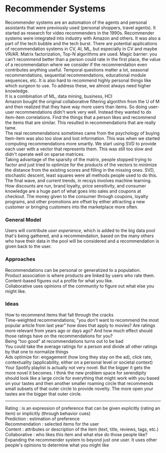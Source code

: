 # Recommender Systems
Recommender systems are an automation of the agents and personal assistants that were previously used (personal shoppers, travel agents). It started as research for video recommenders in the 1990s. Recommender systems were integrated into industry with Amazon and others. It was also a part of the tech bubble and the tech burst. There are potential applications of recommendation systems in CV, AI, ML, but especially in CV and maybe VR/AR. Matrix factorization, Top-N algorithms are used. Magic barrier: you can't recommend better than a person could rate in the first place, the value of a recommendation where we consider if the recommendation even contributes anything useful. Temporal questions matter a lot, seasonal recommendations, sequential recommendations, educational module sequences, etc. It is also hard to recommend highly personal things like which surgeon to use. To address these, we almost always need higher knowledge.  
It is a combination of ML, data mining, business, HCI  
Amazon bought the original collaborative filtering algorithm from the U of M and then realized that they have way more users than items. So doing user-user recommendations didn't work very well. Instead they wanted to do item-item correlations. Find the things that a person likes and recommend the items that are similar. This resulted in recommendations that are really tame.  
The real recommendations sometimes came from the psychology of buying
Item-item was also too slow and lost information. This was when we started computing recommendations more smartly. We start using SVD to provide each user with a vector that represents them. This was still too slow and didn't operate well on sparse matrices.  
Taking advantage of the sparsity of the matrix, people stopped trying to factor and just tried to optimize for the products of the vectors to minimize the distance from the existing scores and filling in the missing ones. SVD, stochastic descent, least squares were all methods people used to do this.  
The final wave, and current trends, in recsys involves machine learning.  
How discounts are run, brand loyalty, price sensitivity, and consumer knowledge are a huge part of what goes into sales and coupons at checkout. The money given to the consumer through coupons, loyalty programs, and other promotions are offset by either attracting a new customer or bringing customers into the marketplace more often.  

### General Model
Users will contribute *user experience*, which is added to the big data pool that's being gathered, and a recommendation, based on the many others who have their data in the pool will be considered and a recommendation is given back to the user. 

### Approaches
Recommendations can be personal or generatized to a population.  
Product association is where products are linked by users who rate them.  
Content-based figures out a profile for what you like.  
Collaborative uses opinions of the community to figure out what else you might like.  

### Ideas
How to recommend items that fall through the cracks  
Time-weighted recommendations; "you don't want to recommend the most popular article from last year" how does that apply to movies? Are ratings more relevant from years ago or days ago? And how much effect should those ratings have on the recommendations for you?  
Being "too good" at recommendations turns out to be bad  
You could take the average ratings for a person and divide all other ratings by that one to normalize things  
Ads optimize for: engagement (how long they stay on the ad), click rate, contextuality (applicability, either on a personal level or societal context)  
Your Spotify playlist is actually not very novel. But the bigger it gets the more novel it becomes. I think the new problem space for serendipity should look like a large circle for everything that might work with you based on your tastes and then another smaller roaming circle that recommends small subsets of that outer circle to provide novelty. The more open your tastes are the bigger that outer circle. 

---
Rating : is an expression of preference that can be given explicitly (rating an item) or implicitly (through behavior cues)  
Prediction : estimation of preference  
Recommendation : selected items for the user  
Content : attributes or description of the item (text, title, reviews, tags, etc.)  
Collaborative : who likes this item and what else do those people like? Expanding the recommender system to beyond just one user. It uses other people's opinions to determine what you might like  
